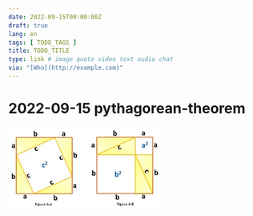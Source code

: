 ```yaml
---
date: 2022-09-15T00:00:00Z
draft: true
lang: en
tags: [ TODO_TAGS ]
title: TODO_TITLE
type: link # image quote video text audio chat
via: "[Who](http://example.com)"
---
```



# 2022-09-15 pythagorean-theorem


![2022-09-15 pythagorean-theorem](2022-09-15%20pythagorean-theorem.jpeg)

